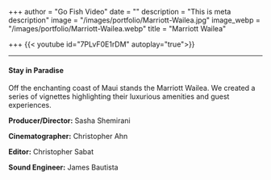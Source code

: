 +++
author = "Go Fish Video"
date = ""
description = "This is meta description"
image = "/images/portfolio/Marriott-Wailea.jpg"
image_webp = "/images/portfolio/Marriott-Wailea.webp"
title = "Marriott Wailea"

+++
{{< youtube id="7PLvF0E1rDM" autoplay="true">}}

***

#### Stay in Paradise

Off the enchanting coast of Maui stands the Marriott Wailea. We created a series of vignettes highlighting their luxurious amenities and guest experiences.

**Producer/Director:** Sasha Shemirani

**Cinematographer:** Christopher Ahn

**Editor:** Christopher Sabat

**Sound Engineer:** James Bautista
